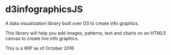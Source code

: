 # d3infographicsJS
A data visualization library built over D3 to create info graphics.

This library will help you add images, patterns, text and charts on an HTML5 canvas to create live info graphics.

This is a WIP as of October 2016
